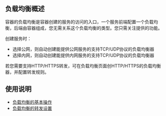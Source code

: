 ## 负载均衡概述
容器的负载均衡是容器创建的服务的访问的入口，一个服务前端配置一个负载均衡，后端由容器组成，您无需关系这个负载均衡的类型。您只需关注提供的功能。

创建服务时：

- 选择公网，则自动创建能提供公网服务的支持TCP/UDP协议的负载均衡器
- 选择内网，则自动创建能提供内网服务的支持TCP/UDP协议的负载均衡器

若您需要支持HTTP/HTTPS转发，可在负载均衡页面创HTTP/HTTPS的负载均衡器，并配置转发规则。

## 使用说明

- [负载均衡的基本操作](https://www.qcloud.com/document/product/457/9109)
- [负载均衡的转发设置](https://www.qcloud.com/document/product/457/9111)